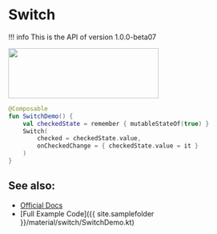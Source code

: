# Switch

!!! info
    This is the API of version 1.0.0-beta07
    
<p align="left">
  <img src ="{{ site.images }}/material/switch/SwitchDemo.png" height=100 width=300 />
</p>


```kotlin
@Composable
fun SwitchDemo() {
    val checkedState = remember { mutableStateOf(true) }
    Switch(
        checked = checkedState.value,
        onCheckedChange = { checkedState.value = it }
    )
}
```

## See also:
* [Official Docs](https://developer.android.com/reference/kotlin/androidx/compose/material/package-summary#switch)
* [Full Example Code]({{ site.samplefolder }}/material/switch/SwitchDemo.kt)
